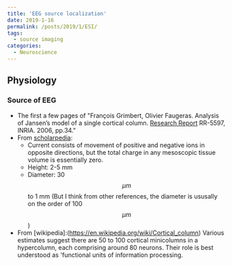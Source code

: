 ```yaml
---
title: 'EEG source localization'
date: 2019-1-16
permalink: /posts/2019/1/ESI/
tags:
  - source imaging
categories:
  - Neuroscience
---
```



## Physiology
### Source of EEG
* The first a few pages of "François Grimbert, Olivier Faugeras. Analysis of Jansen’s model of a single cortical column. [Research Report](https://rachel-sunrui.github.io/assets/Resume_afterPhD.pdf) RR-5597, INRIA. 2006, pp.34."
* From [scholarpedia](http://www.scholarpedia.org/article/Electroencephalogram):
    * Current consists of movement of positive and negative ions in opposite directions, but the total charge in any mesoscopic tissue volume is essentially zero. 
    * Height: 2-5 mm
    * Diameter: 30 $$\mu m$$ to 1 mm (But I think from other references, the diameter is ususally on the order of 100 $$\mu m$$)
* From [wikipedia]:(https://en.wikipedia.org/wiki/Cortical_column)
    Various estimates suggest there are 50 to 100 cortical minicolumns in a hypercolumn, each comprising around 80 neurons. Their role is best understood as 'functional units of information processing.
